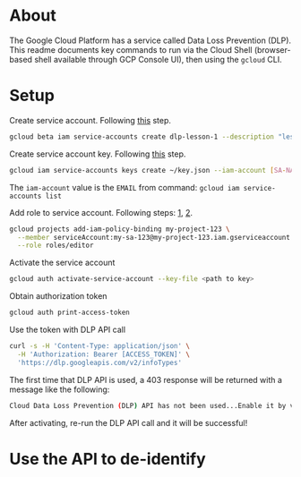 # About
The Google Cloud Platform has a service called Data Loss Prevention (DLP). This readme documents key commands to run via the Cloud Shell (browser-based shell available through GCP Console UI), then using the `gcloud` CLI.

# Setup

Create service account. Following [this](https://cloud.google.com/iam/docs/creating-managing-service-accounts#iam-service-accounts-create-gcloud) step.

```bash
gcloud beta iam service-accounts create dlp-lesson-1 --description "lesson 1" --display-name "dlp-lesson-1"
```

Create service account key. Following [this](https://cloud.google.com/iam/docs/creating-managing-service-account-keys) step.

```bash
gcloud iam service-accounts keys create ~/key.json --iam-account [SA-NAME]@[PROJECT-ID].iam.gserviceaccount.com
```

The `iam-account` value is the `EMAIL` from command: `gcloud iam service-accounts list`

Add role to service account. Following steps: [1](https://cloud.google.com/dlp/docs/auth), [2](https://cloud.google.com/iam/docs/granting-roles-to-service-accounts).

```bash
gcloud projects add-iam-policy-binding my-project-123 \
  --member serviceAccount:my-sa-123@my-project-123.iam.gserviceaccount.com \
  --role roles/editor
```

Activate the service account

```bash
gcloud auth activate-service-account --key-file <path to key>
```

Obtain authorization token

```bash
gcloud auth print-access-token
```

Use the token with DLP API call

```bash
curl -s -H 'Content-Type: application/json' \
  -H 'Authorization: Bearer [ACCESS_TOKEN]' \
  'https://dlp.googleapis.com/v2/infoTypes'
```

The first time that DLP API is used, a 403 response will be returned with a message like the following:
```bash
Cloud Data Loss Prevention (DLP) API has not been used...Enable it by visiting URL
```

After activating, re-run the DLP API call and it will be successful!

# Use the API to de-identify


